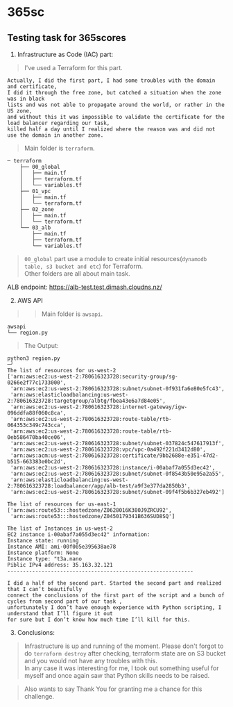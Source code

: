 # 365sc

## Testing task for 365scores

1. Infrastructure as Code (IAC) part:  
> I've used a Terraform for this part.  
```
Actually, I did the first part, I had some troubles with the domain and certificate,  
I did it through the free zone, but catched a situation when the zone was in black 
lists and was not able to propagate around the world, or rather in the US zone, 
and without this it was impossible to validate the certificate for the load balancer regarding our task, 
killed half a day until I realized where the reason was and did not use the domain in another zone.
```
> Main folder is `terraform`.  
```
─ terraform
    ├── 00_global
    │   ├── main.tf
    │   ├── terraform.tf
    │   └── variables.tf
    ├── 01_vpc
    │   ├── main.tf
    │   └── terraform.tf
    ├── 02_zone
    │   ├── main.tf
    │   └── terraform.tf
    └── 03_alb
        ├── main.tf
        ├── terraform.tf
        └── variables.tf
```
> `00_global` part use a module to create initial resources(`dynamodb table, s3 bucket and etc`) for Terraform.  
> Other folders are all about main task.

ALB endpoint: https://alb-test.test.dimash.cloudns.nz/ 




2. AWS API
>> Main folder is `awsapi`.  
```
awsapi
└── region.py
```
> The Output:
```
python3 region.py                                                                                                                                                                                    ─╯
The list of resources for us-west-2
['arn:aws:ec2:us-west-2:780616323728:security-group/sg-0266e2f77c1733000',
 'arn:aws:ec2:us-west-2:780616323728:subnet/subnet-0f931fa6e80e5fc43',
 'arn:aws:elasticloadbalancing:us-west-2:780616323728:targetgroup/albtg/fbea43e6a7d84e05',
 'arn:aws:ec2:us-west-2:780616323728:internet-gateway/igw-096ddfa88f060c8ca',
 'arn:aws:ec2:us-west-2:780616323728:route-table/rtb-064353c349c743cca',
 'arn:aws:ec2:us-west-2:780616323728:route-table/rtb-0eb586470ba40ce06',
 'arn:aws:ec2:us-west-2:780616323728:subnet/subnet-037824c547617913f',
 'arn:aws:ec2:us-west-2:780616323728:vpc/vpc-0a492f221d3412d80',
 'arn:aws:acm:us-west-2:780616323728:certificate/9bb2688e-e351-47d2-b515-663383e0bc2d',
 'arn:aws:ec2:us-west-2:780616323728:instance/i-00abaf7a055d3ec42',
 'arn:aws:ec2:us-west-2:780616323728:subnet/subnet-0f8543b50e95a2a55',
 'arn:aws:elasticloadbalancing:us-west-2:780616323728:loadbalancer/app/alb-test/a9f3e377da2850b3',
 'arn:aws:ec2:us-west-2:780616323728:subnet/subnet-09f4f5b6b327eb492']

The list of resources for us-east-1
['arn:aws:route53:::hostedzone/Z0628016K380J9ZRCU92',
 'arn:aws:route53:::hostedzone/Z0450179341B636SUD8SQ']

The list of Instances in us-west-2
EC2 instance i-00abaf7a055d3ec42" information:
Instance state: running
Instance AMI: ami-00f005e395638ae78
Instance platform: None
Instance type: "t3a.nano
Piblic IPv4 address: 35.163.32.121
------------------------------------------------------------
```
```
I did a half of the second part. Started the second part and realized that I can’t beautifully 
connect the conclusions of the first part of the script and a bunch of cycles from second part of our task , 
unfortunately I don’t have enough experience with Python scripting, I understand that I’ll figure it out 
for sure but I don’t know how much time I’ll kill for this.
``` 

3. Conclusions:
> Infrastructure is up and running of the moment. Please don't forgot to do `terraform destroy` after checking, terraform state are on S3 bucket and you would not have any troubles with this.  
> In any case it was interesting for me, I took out something useful for myself and once again saw that Python skills needs to be raised.
  
> Also wants to say Thank You for granting me a chance for this challenge.
